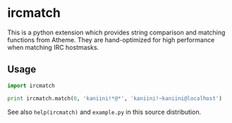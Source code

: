 # ircmatch

This is a python extension which provides string comparison and matching functions from Atheme.
They are hand-optimized for high performance when matching IRC hostmasks.

## Usage

```python
import ircmatch

print ircmatch.match(0, 'kaniini!*@*', 'kaniini!~kaniini@localhost')
```

See also `help(ircmatch)` and `example.py` in this source distribution.
